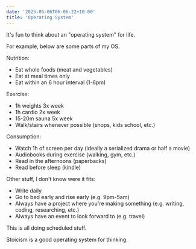 ```yaml
---
date: '2025-05-06T06:06:22+10:00'
title: 'Operating System'
---
```


It's fun to think about an "operating system" for life.

For example, below are some parts of my OS.

Nutrition:

* Eat whole foods (meat and vegetables)
* Eat at meal times only
* Eat within an 6 hour interval (1-6pm)

Exercise:

* 1h weights 3x week
* 1h cardio 2x week
* 15-20m sauna 5x week
* Walk/stairs whenever possible (shops, kids school, etc.)

Consumption:

* Watch 1h of screen per day (ideally a serialized drama or half a movie)
* Audiobooks during exercise (walking, gym, etc.)
* Read in the afternoons (paperbacks)
* Read before sleep (kindle)

Other stuff, I don't know were it fits:

* Write daily
* Go to bed early and rise early (e.g. 9pm-5am)
* Always have a project where you're making something (e.g. writing, coding, researching, etc.)
* Always have an event to look forward to (e.g. travel)

This is all doing scheduled stuff.

Stoicism is a good operating system for thinking.
